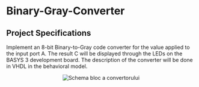 # Binary-Gray-Converter

## Project Specifications

Implement an 8-bit Binary-to-Gray code converter for the value applied to the input port A. The result C will be displayed through the LEDs on the BASYS 3 development board. The description of the converter will be done in VHDL in the behavioral model.



<div style="text-align: center;">
    <img src="[calea/catre/imagine.png](https://github.com/user-attachments/assets/7a9ca8e6-257a-4974-84fb-d13cc14d54aa)" alt="Schema bloc a convertorului">
</div>
